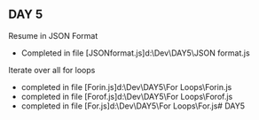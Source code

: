 ## DAY 5

Resume in JSON Format
 * Completed in file [JSONformat.js]d:\Dev\DAY5\JSON format.js

Iterate over all for loops
* completed in file [Forin.js]d:\Dev\DAY5\For Loops\Forin.js
* completed in file [Forof.js]d:\Dev\DAY5\For Loops\Forof.js
* completed in file [For.js]d:\Dev\DAY5\For Loops\For.js#   D A Y 5  
 